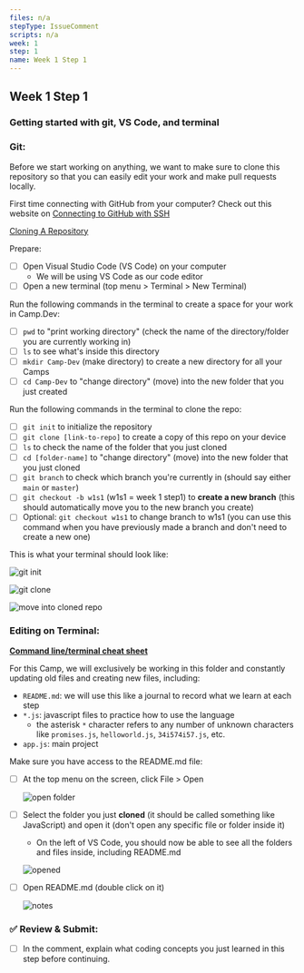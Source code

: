 ```yaml
---
files: n/a
stepType: IssueComment
scripts: n/a
week: 1
step: 1
name: Week 1 Step 1
---
```


## Week 1 Step 1

### Getting started with git, VS Code, and terminal

### Git:

Before we start working on anything, we want to make sure to clone this repository so that you can easily edit your work and make pull requests locally.

First time connecting with GitHub from your computer? Check out this website on [Connecting to GitHub with SSH](https://docs.github.com/en/github/authenticating-to-github/connecting-to-github-with-ssh)

[Cloning A Repository](https://docs.github.com/en/github/creating-cloning-and-archiving-repositories/cloning-a-repository)

Prepare: 
- [ ] Open Visual Studio Code (VS Code) on your computer
	* We will be using VS Code as our code editor 
- [ ] Open a new terminal (top menu > Terminal > New Terminal) 

Run the following commands in the terminal to create a space for your work in Camp.Dev: 
- [ ] `pwd` to "print working directory" (check the name of the directory/folder you are currently working in) 
- [ ] `ls` to see what's inside this directory 
- [ ] `mkdir Camp-Dev` (make directory) to create a new directory for all your Camps 
- [ ] `cd Camp-Dev` to "change directory" (move) into the new folder that you just created 

Run the following commands in the terminal to clone the repo: 
- [ ] `git init` to initialize the repository 
- [ ] `git clone [link-to-repo]` to create a copy of this repo on your device 
- [ ] `ls` to check the name of the folder that you just cloned 
- [ ] `cd [folder-name]` to "change directory" (move) into the new folder that you just cloned 
- [ ] `git branch` to check which branch you're currently in (should say either `main` or `master`) 
- [ ] `git checkout -b w1s1` (w1s1 = week 1 step1) to **create a new branch** (this should automatically move you to the new branch you create) 
- [ ] Optional: `git checkout w1s1` to change branch to w1s1 (you can use this command when you have previously made a branch and don't need to create a new one) 

This is what your terminal should look like:

![git init](https://user-images.githubusercontent.com/28051494/109287346-4c333e00-77d8-11eb-9575-072a88ea7ded.png)

![git clone](https://user-images.githubusercontent.com/28051494/109287355-4dfd0180-77d8-11eb-84fc-bce5e2d6259c.png)

![move into cloned repo](https://user-images.githubusercontent.com/28051494/109287364-505f5b80-77d8-11eb-82e7-1b39bf1e8d86.png)

### Editing on Terminal:

**[Command line/terminal cheat sheet](https://dev.to/shreythecray/terminal-for-dummies-57c2)**

For this Camp, we will exclusively be working in this folder and constantly updating old files and creating new files, including:
* `README.md`: we will use this like a journal to record what we learn at each step
* `*.js`: javascript files to practice how to use the language
	* the asterisk `*` character refers to any number of unknown characters like `promises.js`, `helloworld.js`, `34i574i57.js`, etc.
* `app.js`: main project

Make sure you have access to the README.md file:
- [ ] At the top menu on the screen, click File > Open
	
	![open folder](https://user-images.githubusercontent.com/28051494/109288039-34a88500-77d9-11eb-8b31-d469b0d4cf7e.png) 
- [ ] Select the folder you just **cloned** (it should be called something like JavaScript) and open it (don't open any specific file or folder inside it)
	* On the left of VS Code, you should now be able to see all the folders and files inside, including README.md
	
	![opened](https://user-images.githubusercontent.com/28051494/109288029-33775800-77d9-11eb-9959-ee8b0768f5bb.png) 
- [ ] Open README.md (double click  on it)
	
	![notes](https://user-images.githubusercontent.com/28051494/109288036-340fee80-77d9-11eb-96b5-536d2ac363fd.png)

### ✅ Review & Submit:
- [ ] In the comment, explain what coding concepts you just learned in this step before continuing.